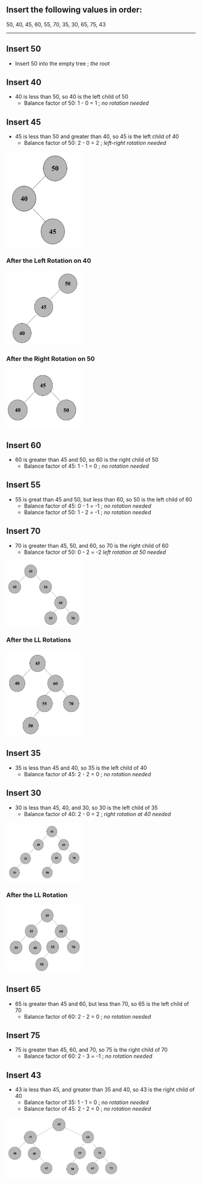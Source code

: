 ## Insert the following values in order:
50, 40, 45, 60, 55, 70, 35, 30, 65, 75, 43

------------------------------------------------------------------------------------
## Insert 50
- Insert 50 into the empty tree ; *the root*

## Insert 40
- 40 is less than 50, so 40 is the left child of 50 
  - Balance factor of 50: 1 - 0 = 1 ; *no rotation needed*

## Insert 45
- 45 is less than 50 and greater than 40, so 45 is the left child of 40
  - Balance factor of 50: 2 - 0 = 2 ; *left-right rotation needed*

<img src= "./images/set21.png" width="200">

### After the Left Rotation on 40

<img src= "./images/set22.png" width="200">

### After the Right Rotation on 50

<img src= "./images/set23.png" width="200">

## Insert 60
 - 60 is greater than 45 and 50, so 60 is the right child of 50
   - Balance factor of 45: 1 - 1 = 0 ; *no rotation needed*

## Insert 55
- 55 is great than 45 and 50, but less than 60, so 50 is the left child of 60
   - Balance factor of 45: 0 - 1 = -1 ; *no rotation needed*
   - Balance factor of 50: 1 - 2 = -1 ; *no rotation needed*

## Insert 70
- 70 is greater than 45, 50, and 60, so 70 is the right child of 60
   - Balance factor of 50: 0 - 2 = -2 *left rotation at 50 needed*

<img src= "./images/set24.png" width="200">

### After the LL Rotations

<img src= "./images/set25.png" width="200">

## Insert 35
- 35 is less than 45 and 40, so 35 is the left child of 40
  - Balance factor of 45: 2 - 2 =  0 ; *no rotation needed*

## Insert 30
- 30 is less than 45, 40, and 30, so 30 is the left child of 35  
   - Balance factor of 40: 2 - 0 = 2 ; *right rotation at 40 needed*

<img src= "./images/set26.png" width="200">

### After the LL Rotation   

<img src= "./images/set27.png" width="200">

## Insert 65
- 65 is greater than 45 and 60, but less than 70, so 65 is the left child of 70
   - Balance factor of 60: 2 - 2 = 0 ; *no rotation needed*

## Insert 75
- 75 is greater than 45, 60, and 70, so 75 is the right child of 70
   - Balance factor of 60: 2 - 3 = -1 ; *no rotation needed*

## Insert 43
- 43 is less than 45, and greater than 35 and 40, so 43 is the right child of 40
   - Balance factor of 35: 1 - 1 = 0 ; *no rotation needed*
   - Balance factor of 45: 2 - 2 = 0 ; *no rotation needed*  

<img src= "./images/set28.png" width="300">
